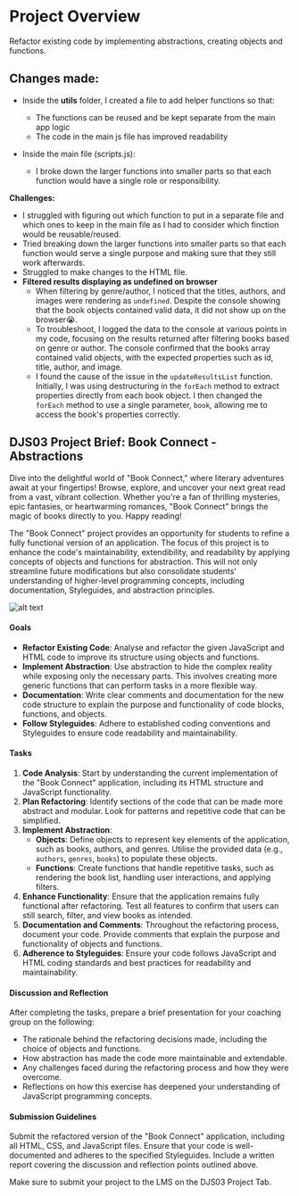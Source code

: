 # Project Overview
Refactor existing code by implementing abstractions, creating objects and functions.

## Changes made:
- Inside the **utils** folder, I created a file to add helper functions so that:<br>
   - The functions can be reused and be kept separate from the main app logic
   - The code in the main js file has improved readability<br>
  
- Inside the main file (scripts.js):<br> 
  - I broke down the larger functions into smaller parts so that each function would have a single role or responsibility.
  
**Challenges:** <br>
   - I struggled with figuring out which function to put in a separate file and which ones to keep in the main file as I had to consider which finction would be reusable/reused.
   - Tried breaking down the larger functions into smaller parts so that each function would serve a single purpose and making sure that they still work afterwards.
   - Struggled to make changes to the HTML file.
   - **Filtered results displaying as undefined on browser**
     - When filtering by genre/author, I noticed that the titles, authors, and images were rendering as `undefined`. Despite the console showing that the book objects contained valid data, it did not show up on the browser😭.
     - To troubleshoot, I logged the data to the console at various points in my code, focusing on the results returned after filtering books based on genre or author. The console confirmed that the books array contained valid objects, with the expected properties such as id, title, author, and image.
     - I found the cause of the issue in the `updateResultsList` function. Initially, I was using destructuring in the `forEach` method to extract properties directly from each book object. I then changed the `forEach` method to use a single parameter, `book`, allowing me to access the book's properties correctly.

## DJS03 Project Brief: Book Connect - Abstractions

Dive into the delightful world of "Book Connect," where literary adventures await at your fingertips! Browse, explore, and uncover your next great read from a vast, vibrant collection. Whether you're a fan of thrilling mysteries, epic fantasies, or heartwarming romances, "Book Connect" brings the magic of books directly to you. Happy reading! 

The "Book Connect" project provides an opportunity for students to refine a fully functional version of an application. The focus of this project is to enhance the code's maintainability, extendibility, and readability by applying concepts of objects and functions for abstraction. This will not only streamline future modifications but also consolidate students' understanding of higher-level programming concepts, including documentation, Styleguides, and abstraction principles.

![alt text](image.png)

#### Goals

- **Refactor Existing Code**: Analyse and refactor the given JavaScript and HTML code to improve its structure using objects and functions.
- **Implement Abstraction**: Use abstraction to hide the complex reality while exposing only the necessary parts. This involves creating more generic functions that can perform tasks in a more flexible way.
- **Documentation**: Write clear comments and documentation for the new code structure to explain the purpose and functionality of code blocks, functions, and objects.
- **Follow Styleguides**: Adhere to established coding conventions and Styleguides to ensure code readability and maintainability.

#### Tasks

1. **Code Analysis**: Start by understanding the current implementation of the "Book Connect" application, including its HTML structure and JavaScript functionality.
2. **Plan Refactoring**: Identify sections of the code that can be made more abstract and modular. Look for patterns and repetitive code that can be simplified.
3. **Implement Abstraction**:
   - **Objects**: Define objects to represent key elements of the application, such as books, authors, and genres. Utilise the provided data (e.g., `authors`, `genres`, `books`) to populate these objects.
   - **Functions**: Create functions that handle repetitive tasks, such as rendering the book list, handling user interactions, and applying filters.
4. **Enhance Functionality**: Ensure that the application remains fully functional after refactoring. Test all features to confirm that users can still search, filter, and view books as intended.
5. **Documentation and Comments**: Throughout the refactoring process, document your code. Provide comments that explain the purpose and functionality of objects and functions.
6. **Adherence to Styleguides**: Ensure your code follows JavaScript and HTML coding standards and best practices for readability and maintainability.

#### Discussion and Reflection

After completing the tasks, prepare a brief presentation for your coaching group on the following:
- The rationale behind the refactoring decisions made, including the choice of objects and functions.
- How abstraction has made the code more maintainable and extendable.
- Any challenges faced during the refactoring process and how they were overcome.
- Reflections on how this exercise has deepened your understanding of JavaScript programming concepts.

#### Submission Guidelines

Submit the refactored version of the "Book Connect" application, including all HTML, CSS, and JavaScript files. Ensure that your code is well-documented and adheres to the specified Styleguides. Include a written report covering the discussion and reflection points outlined above.

Make sure to submit your project to the LMS on the DJS03 Project Tab.
